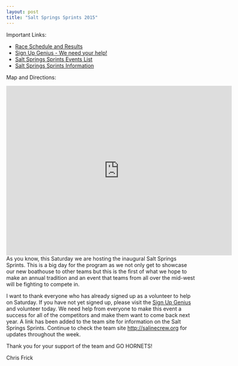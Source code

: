 ```yaml
---
layout: post  
title: "Salt Springs Sprints 2015"
---
```

Important Links:

-   [Race Schedule and
    Results](https://docs.google.com/spreadsheets/d/1sPfrl-BZZAwGDOhFW4Cqzq0HjrOSvvoy276ygZuo_ZI/edit?usp=sharing)
-   [Sign Up Genius - We need your
    help!](http://www.signupgenius.com/go/20f0a4dafab2ba2f49-salt)
-   [Salt Springs Sprints Events
    List](/assets/forms/2015-salt-springs-sprints-event-list.pdf)
-   [Salt Springs Sprints
    Information](/assets/forms/2015-salt-springs-sprints-info.pdf)

Map and Directions:

<iframe src="https://www.google.com/maps/embed?pb=!1m29!1m12!1m3!1d94564.91356097632!2d-83.73254096764656!3d42.21116277396832!2m3!1f0!2f0!3f0!3m2!1i1024!2i768!4f13.1!4m14!1i0!3e6!4m5!1s0x883cbb260e17295f%3A0x9f505b127c2a1a3a!2sSaline+High+School%2C+Campus+Parkway%2C+Saline%2C+MI!3m2!1d42.188238999999996!2d-83.75125799999999!4m5!1s0x883b581c18e061a5%3A0xb7d1308d0ae35f69!2sFord+Lake+Park%2C+9075+South+Huron+River+Drive%2C+Ypsilanti%2C+MI+48198!3m2!1d42.209759999999996!2d-83.57649099999999!5e0!3m2!1sen!2sus!4v1431017377869" width="600" height="450" frameborder="0" style="border:0">
</iframe>
As you know, this Saturday we are hosting the inaugural Salt Springs Sprints.
This is a big day for the program as we not only get to showcase our new
boathouse to other teams but this is the first of what we hope to make an annual
tradition and an event that teams from all over the mid-west will be fighting to
compete in.

I want to thank everyone who has already signed up as a volunteer to help on
Saturday. If you have not yet signed up, please visit the [Sign Up
Genius](http://www.signupgenius.com/go/20f0a4dafab2ba2f49-salt) and volunteer
today. We need help from everyone to make this event a success for all of the
competitors and make them want to come back next year. A link has been added to
the team site for information on the Salt Springs Sprints. Continue to check the
team site <http://salinecrew.org> for updates throughout the week.

Thank you for your support of the team and GO HORNETS!

Chris Frick
